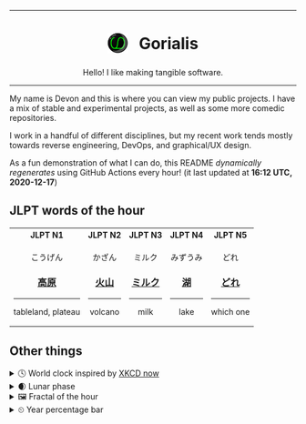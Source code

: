 ***

<h1 align="center">
<sub>
    <img src="readme/resources/avatar.png" height="36">
</sub>
&nbsp;
Gorialis
</h1>
<p align="center">
Hello! I like making tangible software.
</p>

***

My name is Devon and this is where you can view my public projects. I have a mix of stable and experimental projects, as well as some more comedic repositories.

I work in a handful of different disciplines, but my recent work tends mostly towards reverse engineering, DevOps, and graphical/UX design.

As a fun demonstration of what I can do, this README *dynamically regenerates* using GitHub Actions every hour! (it last updated at **16:12 UTC, 2020-12-17**)

<h2>JLPT words of the hour</h2>
<table>
    <tr>
        <th>JLPT N1</th>
        <th>JLPT N2</th>
        <th>JLPT N3</th>
        <th>JLPT N4</th>
        <th>JLPT N5</th>
    </tr>
    <tr>
        <td>
            <p align="center">こうげん</p>
            <h3 align="center"><b><a href="https://jisho.org/search/%E9%AB%98%E5%8E%9F">高原</a></b></h3>
            <hr>
            <p align="center">tableland,<wbr> plateau</p>
        </td>
        <td>
            <p align="center">かざん</p>
            <h3 align="center"><b><a href="https://jisho.org/search/%E7%81%AB%E5%B1%B1">火山</a></b></h3>
            <hr>
            <p align="center">volcano</p>
        </td>
        <td>
            <p align="center">ミルク</p>
            <h3 align="center"><b><a href="https://jisho.org/search/%E3%83%9F%E3%83%AB%E3%82%AF">ミルク</a></b></h3>
            <hr>
            <p align="center">milk</p>
        </td>
        <td>
            <p align="center">みずうみ</p>
            <h3 align="center"><b><a href="https://jisho.org/search/%E6%B9%96">湖</a></b></h3>
            <hr>
            <p align="center">lake</p>
        </td>
        <td>
            <p align="center">どれ</p>
            <h3 align="center"><b><a href="https://jisho.org/search/%E3%81%A9%E3%82%8C">どれ</a></b></h3>
            <hr>
            <p align="center">which one</p>
        </td>
    </tr>
</table>

<h2>Other things</h2>
<details>
<summary>🕓  World clock inspired by <a href="https://xkcd.com/now">XKCD now</a></summary>

> <img src="generated/now.png" width="512">

</details>
<details>
<summary>🌒 Lunar phase</summary>

The moon is approximately 12.19% through its phase (Waxing Crescent).

</details>
<details>
<summary>&#x1f5bc; Fractal of the hour</summary>

> <img src="generated/fractal.png" width="512">

</details>
<details>
<summary>&#x23f2; Year percentage bar</summary>
<pre><code>2020 [███████████████████▁] 96.09%</code></pre>
</details>
